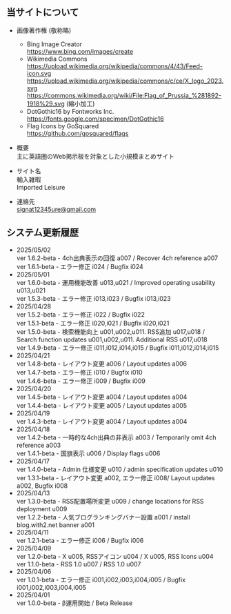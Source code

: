 
## 当サイトについて


- 画像著作権 (敬称略)  
  - Bing Image Creator  
    https://www.bing.com/images/create
  - Wikimedia Commons  
    https://upload.wikimedia.org/wikipedia/commons/4/43/Feed-icon.svg  
    https://upload.wikimedia.org/wikipedia/commons/c/ce/X_logo_2023.svg  
    https://commons.wikimedia.org/wiki/File:Flag_of_Prussia_%281892-1918%29.svg  (縮小加工)  
  - DotGothic16 by Fontworks Inc.  
    https://fonts.google.com/specimen/DotGothic16
  - Flag Icons by GoSquared  
    https://github.com/gosquared/flags  


- 概要  
  主に英語圏のWeb掲示板を対象とした小規模まとめサイト
 

- サイト名  
  輸入雑暇  
  Imported Leisure  


- 連絡先  
  signat12345ure@gmail.com  


## システム更新履歴

- 2025/05/02  
  ver 1.6.2-beta - 4ch出典表示の回復 a007 / Recover 4ch reference a007  
  ver 1.6.1-beta - エラー修正 i024 / Bugfix i024   
- 2025/05/01  
  ver 1.6.0-beta - 運用機能改善 u013,u021 / Improved operating usability u013,u021  
  ver 1.5.3-beta - エラー修正 i013,i023 / Bugfix i013,i023  
- 2025/04/28  
  ver 1.5.2-beta - エラー修正 i022 / Bugfix i022  
  ver 1.5.1-beta - エラー修正 i020,i021 / Bugfix i020,i021  
  ver 1.5.0-beta - 検索機能向上 u001,u002,u011. RSS追加 u017,u018 / Search function updates u001,u002,u011. Additional RSS u017,u018  
  ver 1.4.9-beta - エラー修正 i011,i012,i014,i015 / Bugfix i011,i012,i014,i015  
- 2025/04/21  
  ver 1.4.8-beta - レイアウト変更 a006 / Layout updates a006  
  ver 1.4.7-beta - エラー修正 i010 / Bugfix i010  
  ver 1.4.6-beta - エラー修正 i009 / Bugfix i009  
- 2025/04/20  
  ver 1.4.5-beta - レイアウト変更 a004 / Layout updates a004  
  ver 1.4.4-beta - レイアウト変更 a005 / Layout updates a005  
- 2025/04/19  
  ver 1.4.3-beta - レイアウト変更 a004 / Layout updates a004  
- 2025/04/18  
  ver 1.4.2-beta - 一時的な4ch出典の非表示 a003 / Temporarily omit 4ch reference a003  
  ver 1.4.1-beta - 国旗表示 u006 / Display flags u006  
- 2025/04/17  
  ver 1.4.0-beta - Admin 仕様変更 u010 / admin specification updates u010  
  ver 1.3.1-beta - レイアウト変更 a002, エラー修正 i008/ Layout updates a002, Bugfix i008  
- 2025/04/13  
  ver 1.3.0-beta - RSS配置場所変更 u009 / change locations for RSS deployment u009  
  ver 1.2.2-beta - 人気ブログランキングバナー設置 a001 / install blog.with2.net banner a001  
- 2025/04/11  
  ver 1.2.1-beta - エラー修正 i006 / Bugfix i006  
- 2025/04/09  
  ver 1.2.0-beta - X u005, RSSアイコン u004 / X u005, RSS Icons u004  
  ver 1.1.0-beta - RSS 1.0 u007 / RSS 1.0 u007
- 2025/04/06  
  ver 1.0.1-beta - エラー修正 i001,i002,i003,i004,i005 / Bugfix i001,i002,i003,i004,i005
- 2025/04/01  
  ver 1.0.0-beta - β運用開始 / Beta Release
